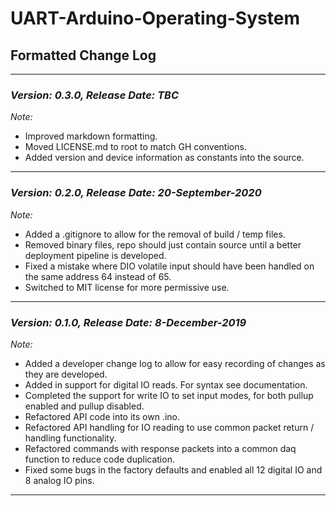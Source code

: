 # UART-Arduino-Operating-System

## Formatted Change Log

***
### *Version: 0.3.0, Release Date: TBC*

*Note:*
*   Improved markdown formatting. 
*   Moved LICENSE.md to root to match GH conventions. 
*   Added version and device information as constants into the source.

***
### *Version: 0.2.0, Release Date: 20-September-2020*

*Note:*
*   Added a .gitignore to allow for the removal of build / temp files.
*   Removed binary files, repo should just contain source until a better deployment pipeline is developed. 
*   Fixed a mistake where DIO volatile input should have been handled on the same address 64 instead of 65.
*   Switched to MIT license for more permissive use. 

***
### *Version: 0.1.0, Release Date: 8-December-2019*

*Note:*
*   Added a developer change log to allow for easy recording of changes as they are developed. 
*   Added in support for digital IO reads. For syntax see documentation. 
*   Completed the support for write IO to set input modes, for both pullup enabled and pullup disabled.
*   Refactored API code into its own .ino. 
*   Refactored API handling for IO reading to use common packet return / handling functionality.
*   Refactored commands with response packets into a common daq function to reduce code duplication. 
*   Fixed some bugs in the factory defaults and enabled all 12 digital IO and 8 analog IO pins. 
***
